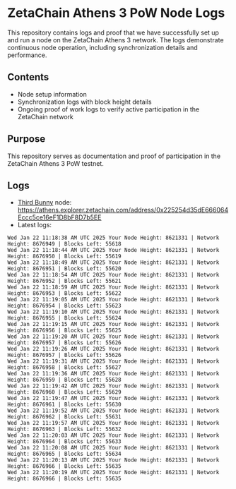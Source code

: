# ZetaChain Athens 3 PoW Node Logs
This repository contains logs and proof that we have successfully set up and run a node on the ZetaChain Athens 3 network. The logs demonstrate continuous node operation, including synchronization details and performance.

## Contents
- Node setup information
- Synchronization logs with block height details
- Ongoing proof of work logs to verify active participation in the ZetaChain network

## Purpose
This repository serves as documentation and proof of participation in the ZetaChain Athens 3 PoW testnet.

## Logs

- [Third Bunny](https://thirdbunny.xyz/) node: https://athens.explorer.zetachain.com/address/0x225254d35dE666064Eccc5ce16eF1D8bF8D7b5EE
- Latest logs:
```
Wed Jan 22 11:18:38 AM UTC 2025 Your Node Height: 8621331 | Network Height: 8676949 | Blocks Left: 55618
Wed Jan 22 11:18:44 AM UTC 2025 Your Node Height: 8621331 | Network Height: 8676950 | Blocks Left: 55619
Wed Jan 22 11:18:49 AM UTC 2025 Your Node Height: 8621331 | Network Height: 8676951 | Blocks Left: 55620
Wed Jan 22 11:18:54 AM UTC 2025 Your Node Height: 8621331 | Network Height: 8676952 | Blocks Left: 55621
Wed Jan 22 11:18:59 AM UTC 2025 Your Node Height: 8621331 | Network Height: 8676953 | Blocks Left: 55622
Wed Jan 22 11:19:05 AM UTC 2025 Your Node Height: 8621331 | Network Height: 8676954 | Blocks Left: 55623
Wed Jan 22 11:19:10 AM UTC 2025 Your Node Height: 8621331 | Network Height: 8676955 | Blocks Left: 55624
Wed Jan 22 11:19:15 AM UTC 2025 Your Node Height: 8621331 | Network Height: 8676956 | Blocks Left: 55625
Wed Jan 22 11:19:20 AM UTC 2025 Your Node Height: 8621331 | Network Height: 8676957 | Blocks Left: 55626
Wed Jan 22 11:19:26 AM UTC 2025 Your Node Height: 8621331 | Network Height: 8676957 | Blocks Left: 55626
Wed Jan 22 11:19:31 AM UTC 2025 Your Node Height: 8621331 | Network Height: 8676958 | Blocks Left: 55627
Wed Jan 22 11:19:36 AM UTC 2025 Your Node Height: 8621331 | Network Height: 8676959 | Blocks Left: 55628
Wed Jan 22 11:19:42 AM UTC 2025 Your Node Height: 8621331 | Network Height: 8676960 | Blocks Left: 55629
Wed Jan 22 11:19:47 AM UTC 2025 Your Node Height: 8621331 | Network Height: 8676961 | Blocks Left: 55630
Wed Jan 22 11:19:52 AM UTC 2025 Your Node Height: 8621331 | Network Height: 8676962 | Blocks Left: 55631
Wed Jan 22 11:19:57 AM UTC 2025 Your Node Height: 8621331 | Network Height: 8676963 | Blocks Left: 55632
Wed Jan 22 11:20:03 AM UTC 2025 Your Node Height: 8621331 | Network Height: 8676964 | Blocks Left: 55633
Wed Jan 22 11:20:08 AM UTC 2025 Your Node Height: 8621331 | Network Height: 8676965 | Blocks Left: 55634
Wed Jan 22 11:20:13 AM UTC 2025 Your Node Height: 8621331 | Network Height: 8676966 | Blocks Left: 55635
Wed Jan 22 11:20:19 AM UTC 2025 Your Node Height: 8621331 | Network Height: 8676966 | Blocks Left: 55635
```
